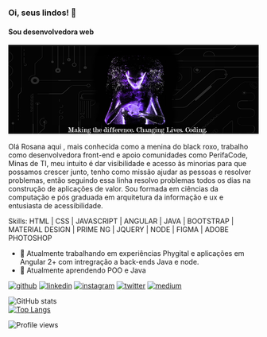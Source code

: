 ### Oi, seus lindos!  👋
#### Sou desenvolvedora web 
![Sou desenvolvedora web ](https://github.com/Rosanaxica/Rosanaxica/blob/master/github_cover.png)

Olá Rosana aqui , mais conhecida como a menina do black roxo, trabalho como  desenvolvedora front-end e apoio comunidades como PerifaCode, Minas de TI, meu intuito é dar visibilidade e acesso às minorias para que possamos crescer junto, tenho como missão ajudar as pessoas e resolver problemas, então seguindo essa linha resolvo problemas todos os dias na construção de aplicações de valor. Sou formada em ciências da computação e pós graduada em arquitetura da informação e ux e entusiasta de acessibilidade.

Skills: HTML | CSS |  JAVASCRIPT | ANGULAR | JAVA | BOOTSTRAP | MATERIAL DESIGN | PRIME NG | JQUERY | NODE | FIGMA | ADOBE PHOTOSHOP

- 🔭 Atualmente trabalhando em  experiências Phygital e aplicações em Angular 2+ com intregração a back-ends Java e node.
- 🌱 Atualmente aprendendo POO e Java 


[<img src='https://cdn.jsdelivr.net/npm/simple-icons@3.0.1/icons/github.svg' alt='github' height='40'>](https://github.com/rosanaxica) [<img src='https://cdn.jsdelivr.net/npm/simple-icons@3.0.1/icons/linkedin.svg' alt='linkedin' height='40'>](https://www.linkedin.com/in/rsouzada/) [<img src='https://cdn.jsdelivr.net/npm/simple-icons@3.0.1/icons/instagram.svg' alt='instagram' height='40'>](https://www.instagram.com/rosanaxica/)  [<img src='https://cdn.jsdelivr.net/npm/simple-icons@3.0.1/icons/twitter.svg' alt='twitter' height='40'>](https://twitter.com/rosanaxica)  [<img src='https://cdn.jsdelivr.net/npm/simple-icons@3.0.1/icons/medium.svg' alt='medium' height='40'>](https://medium.com/@rosanaxica7)  

![GitHub stats](https://github-readme-stats.vercel.app/api?username=rosanaxica&show_icons=true)  
[![Top Langs](https://github-readme-stats.vercel.app/api/top-langs/?username=rosanaxica&hide=javascript,html)](https://github.com/rosanaxica/github-readme-stats)


![Profile views](https://gpvc.arturio.dev/rosanaxica)
